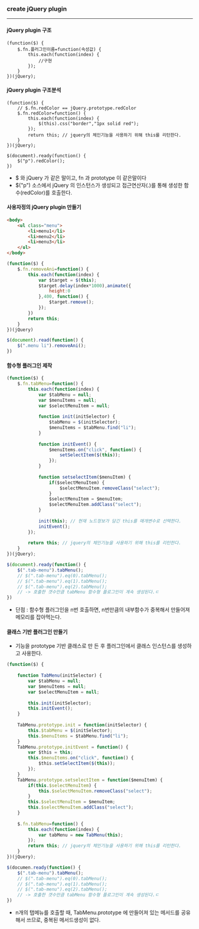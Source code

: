 ### create jQuery plugin

---



#### jQuery plugin 구조

~~~
(function($) {
	$.fn.플러그인이름=function(속성값) {
		this.each(function(index) {
			//구현
		});
	}
})(jQuery);
~~~



#### jQuery plugin 구조분석

~~~
(function($) {
	// $.fn.redColor == jQuery.prototype.redColor
	$.fn.redColor=function() {
		this.each(function(index) {
			$(this).css("border","1px solid red");
		});
		return this; // jquery의 체인기능을 사용하기 위해 this를 리턴한다.
	}
})(jQuery);

$(document).ready(function() {
	$("p").redColor();
})
~~~

- $ 와 jQuery 가 같은 말이고, fn 과 prototype 이 같은말이다
- $("p") 소스에서 jQuery 의 인스턴스가 생성되고 접근연산자(.)를 통해 생성한 함수(redColor)를 호출한다.





#### 사용자정의 jQuery plugin 만들기

~~~html
<body>
    <ul class="menu">
    	<li>menu1</li>
		<li>menu2</li>
		<li>menu3</li>
    </ul>
</body>
~~~

~~~javascript
(function($) {
	$.fn.removeAni=function() {
		this.each(function(index) {
			var $target = $(this);
			$target.delay(index*1000),animate({
				height:0
			},400, function() {
				$target.remove();
			});
		})
        return this;
	}
})(jQuery)

$(document).read(function() {
	$(".menu li").removeAni();
})
~~~





#### 함수형 플러그인 제작 

~~~javascript
(function($) {
	$.fn.tabMenu=function() {
		this.each(function(index) {
			var $tabMenu = null;
			var $menuItems = null;
			var $selectMenuItem = null;
			
            function init(initSelector) {
                $tabMenu = $(initSelector);
                $menuItems = $tabMenu.find("li");
            }
            
            function initEvent() {
                $menuItems.on("click", function() {
                    setSelectItem($(this));
                });
            }
            
            function setselectItem($menuItem) {
                if($selectMenuItem) {
                    $selectMenuItem.removeClass("select");
                }
                $selectMenuItem = $menuItem;
                $selectMenuItem.addClass("select");
            }
            
            init(this); // 현재 노드정보가 담긴 this를 매개변수로 선택한다.
            initEvent();
		});
        
        return this; // jquery의 체인기능을 사용하기 위해 this를 리턴한다.
	}
})(jQuery);

$(document).ready(function() {
	$(".tab-menu").tabMenu();
    // $(".tab-menu").eq(0).tabMenu(); 
    // $(".tab-menu").eq(1).tabMenu(); 
    // $(".tab-menu").eq(2).tabMenu(); 
    // -> 호출한 갯수만큼 tabMenu 함수형 플로그인이 계속 생성된다.ㄷ 
})
~~~

- 단점 : 함수형 플러그인을 n번 호출하면, n번만큼의 내부함수가 중복해서 만들어져 메모리를 잡아먹는다.





#### 클래스 기반 플러그인 만들기

- 기능을 prototype 기반 클래스로 만 든 후 플러그인에서 클래스 인스턴스를 생성하고 사용한다.

~~~javascript
(function($) {
    
    function TabMenu(initSelector) {
        var $tabMenu = null;
        var $menuItems = null;
        var $selectMenuItem = null;
        
        this.init(initSelector);
        this.initEvent();
    }
    
    TabMenu.prototype.init = function(initSelector) {
        this.$tabMenu = $(initSelector);
        this.$menuItems = $tabMenu.find("li");
    }
    TabMenu.prototype.initEvent = function() {
        var $this = this;
        this.$menuItems.on("click", function() {
            $this.setSelectItem($(this));
        });
    }
    TabMenu.prototype.setselectItem = function($menuItem) {
        if(this.$selectMenuItem) {
            this.$selectMenuItem.removeClass("select");
        }
        this.$selectMenuItem = $menuItem;
        this.$selectMenuItem.addClass("select");
    }
            
	$.fn.tabMenu=function() {
		this.each(function(index) {
            var tabMenu = new TabMenu(this);
		});
        return this; // jquery의 체인기능을 사용하기 위해 this를 리턴한다.
	}
})(jQuery);

$(documen.ready(function() {
	$(".tab-menu").tabMenu();
    // $(".tab-menu").eq(0).tabMenu(); 
    // $(".tab-menu").eq(1).tabMenu(); 
    // $(".tab-menu").eq(2).tabMenu(); 
    // -> 호출한 갯수만큼 tabMenu 함수형 플로그인이 계속 생성된다.ㄷ 
})
~~~

- n개의 탭메뉴를 호출할 때, TabMenu.prototype 에 만들어져 있는 메서드를 공유해서 쓰므로, 중복된 메서드생성이 없다.









































